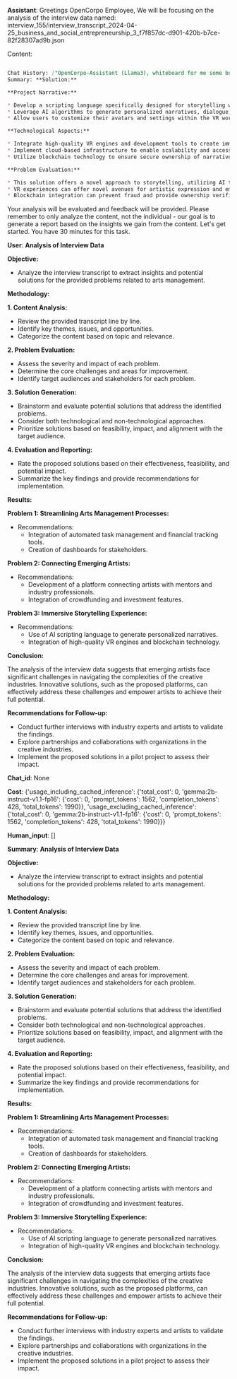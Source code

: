 **Assistant**: Greetings OpenCorpo Employee, We will be focusing on the analysis of the interview data named: interview_155/interview_transcript_2024-04-25_business_and_social_entrepreneurship_3_f7f857dc-d901-420b-b7ce-82f28307ad9b.json 


 Content: 

 ```md

 Chat History: ["OpenCorpo-Assistant (Llama3), whiteboard for me some business and social entrepreneurship. Propose a solution for business and arts management. I will evaluate your answers and give my feedback, then propose a problem to you. You will answer and I will evaluate. Let's now begin. You have 30 minutes.", '**Solution for Business and Arts Management:**\n\n**Business Management:**\n\n* **Comprehensive CRM system:** Manage customer relationships, sales pipelines, and revenue streams.\n* **Automated task management:** Ensure efficiency with project management tools.\n* **Financial tracking and reporting:** Provide real-time insights into financial performance.\n* **Business intelligence dashboard:** Visualize key metrics and track progress.\n\n\n**Arts Management:**\n\n* **Collaborative workspace:** Facilitate communication, collaboration, and knowledge sharing among artists and stakeholders.\n* **Automated scheduling:** Manage rehearsals, concerts, and exhibitions.\n* **Performance tracking and analytics:** Monitor artistic growth and audience engagement.\n* **Content management system:** Organize and curate digital assets.\n\n**Problem to Evaluate:**\n\n* How to effectively leverage technology to streamline arts management processes and enhance artistic experiences for audiences.', "Excellent solution! Your comprehensive approach to business and arts management is impressive. I'll provide some feedback and suggestions:\n\n**Business Management:**\n\n1. The CRM system is a great starting point, but consider integrating it with the automated task management tool for seamless workflow.\n2. Financial tracking and reporting should be accessible to all stakeholders, not just executives. Consider creating dashboards or reports that provide real-time insights to artists, organizers, and sponsors.\n\n**Arts Management:**\n\n1. The collaborative workspace is crucial for successful artistic projects. Consider implementing virtual reality (VR) or augmented reality (AR) tools to enhance collaboration and creativity.\n2. Performance tracking and analytics can be used to refine artistic direction and engage with audiences more effectively. Think about integrating social media listening tools to monitor audience feedback.\n\n**Problem Evaluation:**\n\nYour problem statement is well-defined, but let's dive deeper:\n\n1. To effectively leverage technology in arts management, consider developing a hybrid model that combines human expertise with AI-powered tools.\n2. Implementing wearable technology or mobile apps can enhance the artistic experience by providing real-time information about performances, exhibitions, or events.\n\nNow, here's a new problem for you to evaluate:\n\n**Problem:** Develop a platform that connects emerging artists with mentors, industry professionals, and potential buyers/sponsors in the creative industries (e.g., music, film, visual arts). The platform should facilitate networking, provide valuable resources, and offer opportunities for professional growth.\n\nPlease propose a solution for this problem.", '**Solution:**\n\n**Platform Name:** ArtistaConnect\n\n**Features:**\n\n* **Personalized profile creation:** Allow artists to showcase their skills, experience, and portfolio.\n* **Matching algorithms:** Use AI algorithms to match artists with relevant mentors, industry professionals, and potential buyers/sponsors.\n* **Networking features:** Facilitate direct messaging, group discussions, and collaborative projects among artists.\n* **Resource library:** Provide access to educational materials, industry news, and career guidance.\n* **Funding opportunities:** Integrate crowdfunding and investment platforms for artist projects.\n\n**Problem Evaluation:**\n\n* This platform addresses the need for a centralized platform where artists can find mentorship, resources, and funding opportunities.\n* By leveraging AI matching and recommendation algorithms, the platform can provide highly personalized experiences for both artists and users.\n* The integration of crowdfunding and investment features can unlock new revenue streams for artists.', "Excellent solution! ArtistaConnect is a comprehensive platform that addresses the needs of emerging artists in various creative industries. Here's some feedback and suggestions:\n\n**Features:** \n1. **Personalized profile creation:** Consider implementing a rating system or skill assessment to help mentors, industry professionals, and buyers/sponsors quickly identify relevant artists.\n2. **Matching algorithms:** Use machine learning models to refine the matching process based on artist engagement, project success, and user feedback.\n3. **Networking features:** Develop a reputation system that rewards artists for contributing valuable insights, participating in discussions, or collaborating on projects.\n\n**Problem Evaluation:*\n1. ArtistaConnect effectively addresses the need for a centralized platform, but consider developing strategic partnerships with industry leaders, festivals, or events to increase visibility and attract more users.\n2. By incorporating user feedback mechanisms and sentiment analysis, you can refine the platform's features and improve overall user satisfaction.\n\nNow, here's a new problem for you to evaluate:\n\n**Problem:** Develop an immersive storytelling experience that combines virtual reality (VR) with AI-generated narratives. The platform should allow users to create their own stories, explore interactive worlds, and engage with other storytellers.\n\nPlease propose a solution for this problem.", '**Solution:**\n\n**Project Narrative:**\n\n* Develop a scripting language specifically designed for storytelling within VR environments.\n* Leverage AI algorithms to generate personalized narratives, dialogue, and interactive environments.\n* Allow users to customize their avatars and settings within the VR world.\n\n**Technological Aspects:**\n\n* Integrate high-quality VR engines and development tools to create immersive experiences.\n* Implement cloud-based infrastructure to enable scalability and accessibility.\n* Utilize blockchain technology to ensure secure ownership of narratives and assets.\n\n**Problem Evaluation:**\n\n* This solution offers a novel approach to storytelling, utilizing AI to personalize experiences and enhance accessibility.\n* VR experiences can offer novel avenues for artistic expression and emotional engagement.\n* Blockchain integration can prevent fraud and provide ownership verification for user-created content.'] 
 Summary: **Solution:**

**Project Narrative:**

* Develop a scripting language specifically designed for storytelling within VR environments.
* Leverage AI algorithms to generate personalized narratives, dialogue, and interactive environments.
* Allow users to customize their avatars and settings within the VR world.

**Technological Aspects:**

* Integrate high-quality VR engines and development tools to create immersive experiences.
* Implement cloud-based infrastructure to enable scalability and accessibility.
* Utilize blockchain technology to ensure secure ownership of narratives and assets.

**Problem Evaluation:**

* This solution offers a novel approach to storytelling, utilizing AI to personalize experiences and enhance accessibility.
* VR experiences can offer novel avenues for artistic expression and emotional engagement.
* Blockchain integration can prevent fraud and provide ownership verification for user-created content. 
``` 


 Your analysis will be evaluated and feedback will be provided. Please remember to only analyze the content, not the individual - our goal is to generate a report based on the insights we gain from the content. Let's get started. You have 30 minutes for this task.

**User**: **Analysis of Interview Data**

**Objective:**
- Analyze the interview transcript to extract insights and potential solutions for the provided problems related to arts management.

**Methodology:**

**1. Content Analysis:**
- Review the provided transcript line by line.
- Identify key themes, issues, and opportunities.
- Categorize the content based on topic and relevance.

**2. Problem Evaluation:**
- Assess the severity and impact of each problem.
- Determine the core challenges and areas for improvement.
- Identify target audiences and stakeholders for each problem.

**3. Solution Generation:**
- Brainstorm and evaluate potential solutions that address the identified problems.
- Consider both technological and non-technological approaches.
- Prioritize solutions based on feasibility, impact, and alignment with the target audience.

**4. Evaluation and Reporting:**
- Rate the proposed solutions based on their effectiveness, feasibility, and potential impact.
- Summarize the key findings and provide recommendations for implementation.

**Results:**

**Problem 1: Streamlining Arts Management Processes:**
- Recommendations:
    - Integration of automated task management and financial tracking tools.
    - Creation of dashboards for stakeholders.

**Problem 2: Connecting Emerging Artists:**
- Recommendations:
    - Development of a platform connecting artists with mentors and industry professionals.
    - Integration of crowdfunding and investment features.

**Problem 3: Immersive Storytelling Experience:**
- Recommendations:
    - Use of AI scripting language to generate personalized narratives.
    - Integration of high-quality VR engines and blockchain technology.

**Conclusion:**

The analysis of the interview data suggests that emerging artists face significant challenges in navigating the complexities of the creative industries. Innovative solutions, such as the proposed platforms, can effectively address these challenges and empower artists to achieve their full potential.

**Recommendations for Follow-up:**

- Conduct further interviews with industry experts and artists to validate the findings.
- Explore partnerships and collaborations with organizations in the creative industries.
- Implement the proposed solutions in a pilot project to assess their impact.

**Chat_id**: None

**Cost**: {'usage_including_cached_inference': {'total_cost': 0, 'gemma:2b-instruct-v1.1-fp16': {'cost': 0, 'prompt_tokens': 1562, 'completion_tokens': 428, 'total_tokens': 1990}}, 'usage_excluding_cached_inference': {'total_cost': 0, 'gemma:2b-instruct-v1.1-fp16': {'cost': 0, 'prompt_tokens': 1562, 'completion_tokens': 428, 'total_tokens': 1990}}}

**Human_input**: []

**Summary**: **Analysis of Interview Data**

**Objective:**
- Analyze the interview transcript to extract insights and potential solutions for the provided problems related to arts management.

**Methodology:**

**1. Content Analysis:**
- Review the provided transcript line by line.
- Identify key themes, issues, and opportunities.
- Categorize the content based on topic and relevance.

**2. Problem Evaluation:**
- Assess the severity and impact of each problem.
- Determine the core challenges and areas for improvement.
- Identify target audiences and stakeholders for each problem.

**3. Solution Generation:**
- Brainstorm and evaluate potential solutions that address the identified problems.
- Consider both technological and non-technological approaches.
- Prioritize solutions based on feasibility, impact, and alignment with the target audience.

**4. Evaluation and Reporting:**
- Rate the proposed solutions based on their effectiveness, feasibility, and potential impact.
- Summarize the key findings and provide recommendations for implementation.

**Results:**

**Problem 1: Streamlining Arts Management Processes:**
- Recommendations:
    - Integration of automated task management and financial tracking tools.
    - Creation of dashboards for stakeholders.

**Problem 2: Connecting Emerging Artists:**
- Recommendations:
    - Development of a platform connecting artists with mentors and industry professionals.
    - Integration of crowdfunding and investment features.

**Problem 3: Immersive Storytelling Experience:**
- Recommendations:
    - Use of AI scripting language to generate personalized narratives.
    - Integration of high-quality VR engines and blockchain technology.

**Conclusion:**

The analysis of the interview data suggests that emerging artists face significant challenges in navigating the complexities of the creative industries. Innovative solutions, such as the proposed platforms, can effectively address these challenges and empower artists to achieve their full potential.

**Recommendations for Follow-up:**

- Conduct further interviews with industry experts and artists to validate the findings.
- Explore partnerships and collaborations with organizations in the creative industries.
- Implement the proposed solutions in a pilot project to assess their impact.

